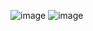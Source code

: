 
![image](https://user-images.githubusercontent.com/100472669/159246548-e3ee002d-ca9b-4813-923b-9bb4d25b2b0a.png)
![image](https://user-images.githubusercontent.com/100472669/159246806-f30cf5ad-b869-402d-84cf-e9515b7c8d29.png)

